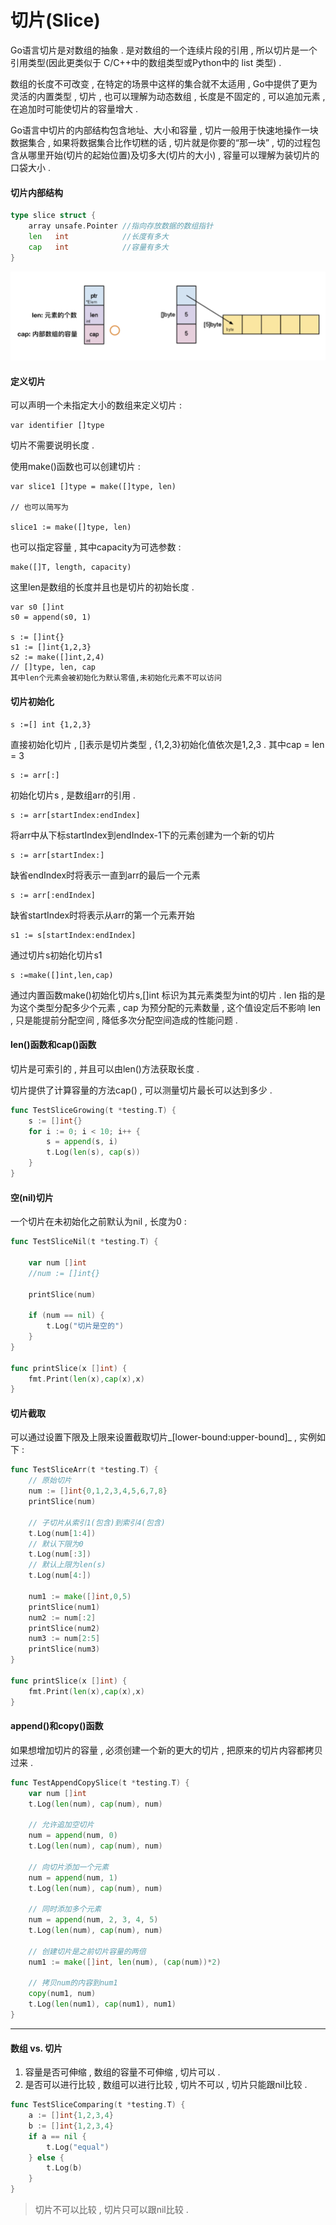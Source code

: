 # 切片\(Slice\)

Go语言切片是对数组的抽象 . 是对数组的一个连续片段的引用 , 所以切片是一个引用类型\(因此更类似于 C/C++中的数组类型或Python中的 list 类型\) .

数组的长度不可改变 , 在特定的场景中这样的集合就不太适用 , Go中提供了更为灵活的内置类型 , 切片 , 也可以理解为动态数组 , 长度是不固定的 , 可以追加元素 , 在追加时可能使切片的容量增大 .

Go语言中切片的内部结构包含地址、大小和容量 , 切片一般用于快速地操作一块数据集合 , 如果将数据集合比作切糕的话 , 切片就是你要的“那一块” , 切的过程包含从哪里开始\(切片的起始位置\)及切多大\(切片的大小\) , 容量可以理解为装切片的口袋大小 .

#### 切片内部结构

```go
type slice struct {
    array unsafe.Pointer //指向存放数据的数组指针
    len   int            //长度有多大
    cap   int            //容量有多大
}
```

![](/assets/qiepainneibujiegou.png)

#### 定义切片

可以声明一个未指定大小的数组来定义切片 :

```
var identifier []type
```

切片不需要说明长度 .

使用make\(\)函数也可以创建切片 :

```
var slice1 []type = make([]type, len)

// 也可以简写为

slice1 := make([]type, len)
```

也可以指定容量 , 其中capacity为可选参数 :

```
make([]T, length, capacity)
```

这里len是数组的长度并且也是切片的初始长度 .

```
var s0 []int
s0 = append(s0, 1)

s := []int{}
s1 := []int{1,2,3}
s2 := make([]int,2,4)
// []type, len, cap
其中len个元素会被初始化为默认零值,未初始化元素不可以访问
```

#### 切片初始化

```
s :=[] int {1,2,3}
```

直接初始化切片 , \[\]表示是切片类型 , {1,2,3}初始化值依次是1,2,3 . 其中cap = len = 3

```
s := arr[:]
```

初始化切片s , 是数组arr的引用 .

```
s := arr[startIndex:endIndex]
```

将arr中从下标startIndex到endIndex-1下的元素创建为一个新的切片

```
s := arr[startIndex:]
```

缺省endIndex时将表示一直到arr的最后一个元素

```
s := arr[:endIndex]
```

缺省startIndex时将表示从arr的第一个元素开始

```
s1 := s[startIndex:endIndex]
```

通过切片s初始化切片s1

```
s :=make([]int,len,cap)
```

通过内置函数make\(\)初始化切片s,\[\]int 标识为其元素类型为int的切片 . len 指的是为这个类型分配多少个元素 , cap 为预分配的元素数量 , 这个值设定后不影响 len , 只是能提前分配空间 , 降低多次分配空间造成的性能问题 .

#### len\(\)函数和cap\(\)函数

切片是可索引的 , 并且可以由len\(\)方法获取长度 .

切片提供了计算容量的方法cap\(\) , 可以测量切片最长可以达到多少 .

```go
func TestSliceGrowing(t *testing.T) {
    s := []int{}
    for i := 0; i < 10; i++ {
        s = append(s, i)
        t.Log(len(s), cap(s))
    }
}
```

#### 空\(nil\)切片

一个切片在未初始化之前默认为nil , 长度为0 :

```go
func TestSliceNil(t *testing.T) {

    var num []int
    //num := []int{}

    printSlice(num)

    if (num == nil) {
        t.Log("切片是空的")
    }
}

func printSlice(x []int) {
    fmt.Print(len(x),cap(x),x)
}
```

#### 切片截取

可以通过设置下限及上限来设置截取切片_\[lower-bound:upper-bound\]_ , 实例如下 :

```go
func TestSliceArr(t *testing.T) {
    // 原始切片
    num := []int{0,1,2,3,4,5,6,7,8}
    printSlice(num)

    // 子切片从索引1(包含)到索引4(包含)
    t.Log(num[1:4])
    // 默认下限为0
    t.Log(num[:3])
    // 默认上限为len(s)
    t.Log(num[4:])

    num1 := make([]int,0,5)
    printSlice(num1)
    num2 := num[:2]
    printSlice(num2)
    num3 := num[2:5]
    printSlice(num3)
}

func printSlice(x []int) {
    fmt.Print(len(x),cap(x),x)
}
```

#### append\(\)和copy\(\)函数

如果想增加切片的容量 , 必须创建一个新的更大的切片 , 把原来的切片内容都拷贝过来 .

```go
func TestAppendCopySlice(t *testing.T) {
    var num []int
    t.Log(len(num), cap(num), num)

    // 允许追加空切片
    num = append(num, 0)
    t.Log(len(num), cap(num), num)

    // 向切片添加一个元素
    num = append(num, 1)
    t.Log(len(num), cap(num), num)

    // 同时添加多个元素
    num = append(num, 2, 3, 4, 5)
    t.Log(len(num), cap(num), num)

    // 创建切片是之前切片容量的两倍
    num1 := make([]int, len(num), (cap(num))*2)

    // 拷贝num的内容到num1
    copy(num1, num)
    t.Log(len(num1), cap(num1), num1)
}
```

---

#### 数组 vs. 切片

1. 容量是否可伸缩 , 数组的容量不可伸缩 , 切片可以 . 
2. 是否可以进行比较 , 数组可以进行比较 , 切片不可以 , 切片只能跟nil比较 . 

```go
func TestSliceComparing(t *testing.T) {
    a := []int{1,2,3,4}
    b := []int{1,2,3,4}
    if a == nil {
        t.Log("equal")
    } else {
        t.Log(b)
    }
}
```

> 切片不可以比较 , 切片只可以跟nil比较 .



